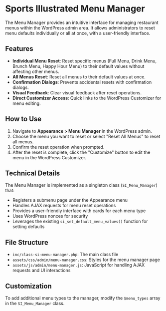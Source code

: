 # Sports Illustrated Menu Manager

The Menu Manager provides an intuitive interface for managing restaurant menus within the WordPress admin area. It allows administrators to reset menu defaults individually or all at once, with a user-friendly interface.

## Features

- **Individual Menu Reset**: Reset specific menus (Full Menu, Drink Menu, Brunch Menu, Happy Hour Menu) to their default values without affecting other menus.
- **All Menus Reset**: Reset all menus to their default values at once.
- **Confirmation Dialogs**: Prevents accidental resets with confirmation dialogs.
- **Visual Feedback**: Clear visual feedback after reset operations.
- **Direct Customizer Access**: Quick links to the WordPress Customizer for menu editing.

## How to Use

1. Navigate to **Appearance > Menu Manager** in the WordPress admin.
2. Choose the menu you want to reset or select "Reset All Menus" to reset all menus.
3. Confirm the reset operation when prompted.
4. After the reset is complete, click the "Customize" button to edit the menu in the WordPress Customizer.

## Technical Details

The Menu Manager is implemented as a singleton class (`SI_Menu_Manager`) that:

- Registers a submenu page under the Appearance menu
- Handles AJAX requests for menu reset operations
- Provides a user-friendly interface with cards for each menu type
- Uses WordPress nonces for security
- Leverages the existing `si_set_default_menu_values()` function for setting defaults

## File Structure

- `inc/class-si-menu-manager.php`: The main class file
- `assets/css/admin/menu-manager.css`: Styles for the menu manager page
- `assets/js/admin/menu-manager.js`: JavaScript for handling AJAX requests and UI interactions

## Customization

To add additional menu types to the manager, modify the `$menu_types` array in the `SI_Menu_Manager` class. 